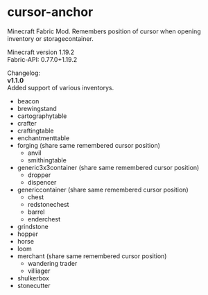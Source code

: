 # cursor-anchor
Minecraft Fabric Mod. Remembers position of cursor when opening inventory or storagecontainer. 

Minecraft version 1.19.2  
Fabric-API: 0.77.0+1.19.2

Changelog:  
**v1.1.0**  
Added support of various inventorys.
- beacon
- brewingstand
- cartographytable
- crafter
- craftingtable
- enchantmenttable
- forging (share same remembered cursor position)
  - anvil
  - smithingtable
- generic3x3container (share same remembered cursor position)
  - dropper
  - dispencer
- genericcontainer (share same remembered cursor position)
  - chest
  - redstonechest
  - barrel
  - enderchest
- grindstone
- hopper
- horse
- loom
- merchant (share same remembered cursor position)
  - wandering trader
  - villiager
- shulkerbox
- stonecutter
